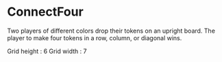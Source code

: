 # ConnectFour

Two players of different colors drop their tokens on an upright board. The player to make four tokens in a row, column, or diagonal wins.

Grid height : 6
Grid width : 7
